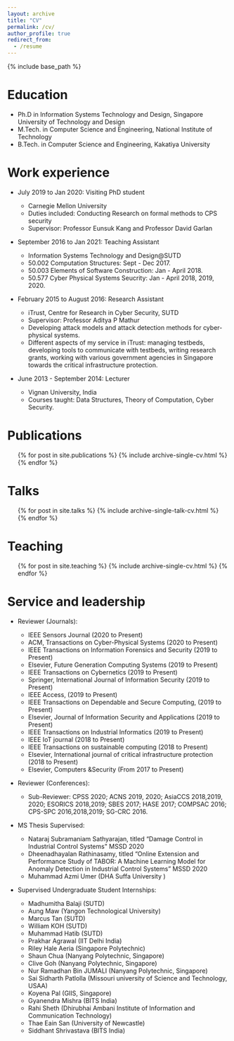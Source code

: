 ```yaml
---
layout: archive
title: "CV"
permalink: /cv/
author_profile: true
redirect_from:
  - /resume
---
```


{% include base_path %}

Education
======
* Ph.D in Information Systems Technology and Design, Singapore University of Technology and Design
* M.Tech. in Computer Science and Engineering, National Institute of Technology
* B.Tech. in Computer Science and Engineering, Kakatiya University


Work experience
======
* July 2019 to Jan 2020: Visiting PhD student 
  * Carnegie Mellon University
  * Duties included: Conducting Research on formal methods to CPS security
  * Supervisor: Professor Eunsuk Kang and Professor David Garlan

*  September 2016 to Jan 2021: Teaching Assistant 
    * Information Systems Technology and Design@SUTD
    * 50.002 Computation Structures: Sept - Dec 2017.
    * 50.003 Elements of Software Construction: Jan - April 2018.
    * 50.577 Cyber Physical Systems Seucrity: Jan - April 2018, 2019, 2020.

* February 2015 to August 2016: Research Assistant
    * iTrust, Centre for Research in Cyber Security, SUTD
    * Supervisor: Professor Aditya P Mathur
    * Developing attack models and attack detection methods for cyber-physical systems.
    * Different aspects of my service in iTrust: managing testbeds, developing tools to
communicate with testbeds, writing research grants, working with various government
agencies in Singapore towards the critical infrastructure protection.

* June 2013 - September 2014: Lecturer
    * Vignan University, India
    * Courses taught: Data Structures, Theory of Computation, Cyber Security. 

  
<!--   
Skills
======
* Skill 1
* Skill 2
  * Sub-skill 2.1
  * Sub-skill 2.2
  * Sub-skill 2.3
* Skill 3 -->

Publications
======
  <ul>{% for post in site.publications %}
    {% include archive-single-cv.html %}
  {% endfor %}</ul>
  
Talks
======
  <ul>{% for post in site.talks %}
    {% include archive-single-talk-cv.html %}
  {% endfor %}</ul>
  
Teaching
======
  <ul>{% for post in site.teaching %}
    {% include archive-single-cv.html %}
  {% endfor %}</ul>


  
Service and leadership
======
* Reviewer (Journals):
  *  IEEE Sensors Journal (2020 to Present)
  *  ACM, Transactions on Cyber-Physical Systems (2020 to Present)
  *  IEEE Transactions on Information Forensics and Security (2019 to Present)
  *  Elsevier, Future Generation Computing Systems (2019 to Present)
  *  IEEE Transactions on Cybernetics (2019 to Present)
  *  Springer, International Journal of Information Security (2019 to Present)
  *  IEEE Access, (2019 to Present)
  *  IEEE Transactions on Dependable and Secure Computing, (2019 to Present)
  *  Elsevier, Journal of Information Security and Applications (2019 to Present)
  *  IEEE Transactions on Industrial Informatics (2019 to Present)
  *  IEEE IoT journal (2018 to Present)
  *  IEEE Transactions on sustainable computing (2018 to Present)
  *  Elsevier, International journal of critical infrastructure protection (2018 to Present)
  *  Elsevier, Computers &Security (From 2017 to Present)

* Reviewer (Conferences):

  * Sub-Reviewer: CPSS 2020; ACNS 2019, 2020; AsiaCCS 2018,2019, 2020; ESORICS 2018,2019;
SBES 2017; HASE 2017; COMPSAC 2016; CPS-SPC 2016,2018,2019; SG-CRC 2016.

* MS Thesis Supervised:
  * Nataraj Subramaniam Sathyarajan, titled “Damage Control in Industrial Control Systems" MSSD 2020
  * Dheenadhayalan Rathinasamy, titled “Online Extension and Performance Study of TABOR: A Machine Learning Model for Anomaly Detection in Industrial Control Systems” MSSD 2020
  * Muhammad Azmi Umer (DHA Suffa University )
 

* Supervised Undergraduate Student Internships:
  * Madhumitha Balaji (SUTD)
  * Aung Maw (Yangon Technological University)
  * Marcus Tan (SUTD)
  * William KOH (SUTD)
  * Muhammad Hatib (SUTD)
  * Prakhar Agrawal (IIT Delhi India)
  * Riley Hale Aeria (Singapore Polytechnic)
  * Shaun Chua (Nanyang Polytechnic, Singapore)
  * Clive Goh (Nanyang Polytechnic, Singapore)
  * Nur Ramadhan Bin JUMALI (Nanyang Polytechnic, Singapore)
  * Sai Sidharth Patlolla (Missouri university of Science and Technology, USAA)
  * Koyena Pal (GIIS, Singapore)
  * Gyanendra Mishra (BITS India) 
  * Rahi Sheth (Dhirubhai Ambani Institute of Information and Communication Technology)
  * Thae Eain San (University of Newcastle)
  * Siddhant Shrivastava (BITS India)

